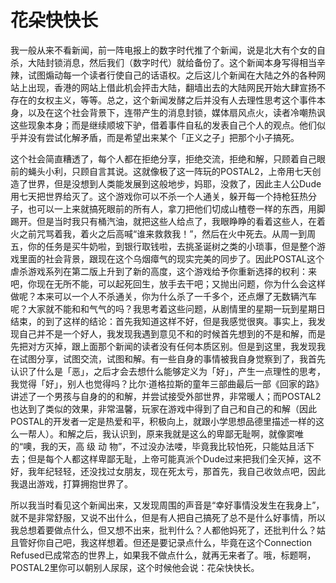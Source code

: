 # 花朵快快长

我一般从来不看新闻，前一阵电报上的数字时代推了个新闻，说是北大有个女的自杀，大陆封锁消息，然后我们（数字时代）就给备份了。这个新闻本身写得相当辛辣，试图煽动每一个读者行使自己的话语权。之后这儿个新闻在大陆之外的各种网站上出现，香港的网站上借此机会抨击大陆，翻墙出去的大陆网民开始大肆宣扬不存在的女权主义，等等。总之，这个新闻发酵之后并没有人去理性思考这个事件本身，以及在这个社会背景下，连带产生的消息封锁，媒体扇风点火，读者冷嘲热讽这些现象本身；而是继续顺坡下驴，借着事件自私的发表自己个人的观点。他们似乎并没有尝试化解矛盾，而是希望出来某个「正义之子」把那个小子搞死。

这个社会简直糟透了，每个人都在拒绝分享，拒绝交流，拒绝和解，只顾着自己眼前的蝇头小利，只顾自言其说。这就像极了这一阵玩的POSTAL2，上帝用七天创造了世界，但是没想到人类能发展到这般地步，妈耶，没救了，因此主人公Dude用七天把世界给灭了。这个游戏你可以不杀一个人通关，躲开每一个持枪狂热分子，也可以一上来就搞死眼前的所有人，拿刀把他们切成山楂卷一样的东西，用脚踢开。但是当时我只有桶汽油，就把这些人给点了，我眼睁睁的看着这些人，在着火之前咒骂着我，着火之后高喊“谁来救救我！”，然后在火中死去。从周一到周五，你的任务是买牛奶啦，到银行取钱啦，去挑圣诞树之类的小琐事，但是整个游戏里面的社会背景，跟现在这个乌烟瘴气的现实完美的同步了。因此POSTAL这个虐杀游戏系列在第二版上升到了新的高度，这个游戏给予你重新选择的权利：来吧，你现在无所不能，可以起死回生，放手去干吧；又抛出问题，你为什么会这样做呢？本来可以一个人不杀通关，你为什么杀了一千多个，还点爆了无数辆汽车呢？大家就不能和和气气的吗？我思考着这些问题，从剧情里的星期一玩到星期日结束，的到了这样的结论：首先我知道这样不好，但是我感觉很爽。事实上，我发现自己并不是一个好人，我发现我遇到意见不和的时候首先想到的不是和解，而是先把对方灭掉，跟上面那个新闻的读者没有任何本质区别。但是到这里，我发现我在试图分享，试图交流，试图和解。有一些自身的事情被我自身觉察到了，我首先认识了什么是「恶」，之后才会去想什么能够定义为「好」，产生一点理性的思考，我觉得「好」，别人也觉得吗？比尔·道格拉斯的童年三部曲最后一部《回家的路》讲述了一个男孩与自身的的和解，并尝试接受外部世界，非常暖人；而POSTAL2也达到了类似的效果，非常温馨，玩家在游戏中得到了自己和自己的和解（因此POSTAL的开发者一定是热爱和平，积极向上，就跟小学思想品德里描述一样的这么一帮人）。和解之后，我认识到，原来我就是这么的卑鄙无耻啊，就像窦唯的“噢，我的天，高 级 动 物”，不过没办法喽，毕竟我比较怕死，只能姑且活下去；但是每个人都这样卑鄙无耻，上帝可能真派个Dude过来把我们全灭掉，这不好，我年纪轻轻，还没找过女朋友，现在死太亏，那首先，我自己收敛点吧，因此我退出游戏，打算拥抱世界了。

所以我当时看见这个新闻出来，又发现周围的声音是“幸好事情没发生在我身上”，就不是非常舒服，又说不出什么，但是有人把自己搞死了总不是什么好事情，所以我总想着要做点什么，但又想不出来，批判什么？人都他妈死了，还批判什么？姑且管好你自己吧，我这样想着。但还是要记录点什么，毕竟在这个Connection Refused已成常态的世界上，如果我不做点什么，就再无来者了。哦，标题啊，POSTAL2里你可以朝别人尿尿，这个时候他会说：花朵快快长。
